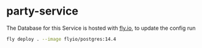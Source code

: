 # party-service

The Database for this Service is hosted with [fly.io](fly.io), to update the config run
```bash
fly deploy . --image flyio/postgres:14.4
```
